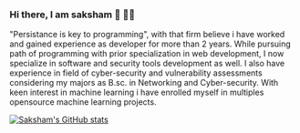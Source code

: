 ### Hi there, I am saksham 👋 👨‍💻

"Persistance is key to programming", with that firm believe i have worked and gained experience as developer for more than 2 years. While pursuing path of programming with prior specialization in web development, I now specialize in software and security tools development as well. I also have experience in field of cyber-security and vulnerability assessments considering my majors as B.sc. in Networking and Cyber-security. With keen interest in machine learning i have enrolled myself in multiples opensource machine learning projects.

[![Saksham's GitHub stats](https://github-readme-stats.vercel.app/api?username=saksham-ghimire)](https://github.com/anuraghazra/github-readme-stats)
<!--
**saksham-ghimire/saksham-ghimire** is a ✨ _special_ ✨ repository because its `README.md` (this file) appears on your GitHub profile.

Here are some ideas to get you started:

- 🔭 I’m currently working on ...
- 🌱 I’m currently learning ...
- 👯 I’m looking to collaborate on ...
- 🤔 I’m looking for help with ...
- 💬 Ask me about ...
- 📫 How to reach me: ...
- 😄 Pronouns: ...
- ⚡ Fun fact: ...
-->
